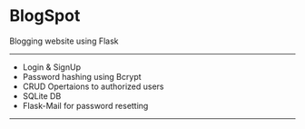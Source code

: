 # BlogSpot

Blogging website using Flask

---

- Login & SignUp
- Password hashing using Bcrypt
- CRUD Opertaions to authorized users
- SQLite DB
- Flask-Mail for password resetting

---
